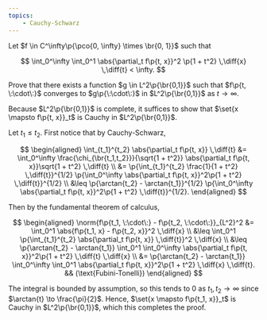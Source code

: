 ```yaml
---
topics:
    - Cauchy-Schwarz
---
```


<problem>

Let $f \in C^\infty\p{\pco{0, \infty} \times \br{0, 1}}$ such that

$$
\int_0^\infty \int_0^1 \abs{\partial_t f\p{t, x}}^2 \p{1 + t^2} \,\diff{x} \,\diff{t} < \infty.
$$

Prove that there exists a function $g \in L^2\p{\br{0,1}}$ such that $f\p{t, \:\cdot\:}$ converges to $g\p{\:\cdot\:}$ in $L^2\p{\br{0,1}}$ as $t \to \infty$.

</problem>

<solution>

Because $L^2\p{\br{0,1}}$ is complete, it suffices to show that $\set{x \mapsto f\p{t, x}}_t$ is Cauchy in $L^2\p{\br{0,1}}$.

Let $t_1 \leq t_2$. First notice that by Cauchy-Schwarz,

$$
\begin{aligned}
    \int_{t_1}^{t_2} \abs{\partial_t f\p{t, x}} \,\diff{t}
        &= \int_0^\infty \frac{\chi_{\br{t_1,t_2}}}{\sqrt{1 + t^2}} \abs{\partial_t f\p{t, x}}\sqrt{1 + t^2} \,\diff{t} \\
        &= \p{\int_{t_1}^{t_2} \frac{1}{1 + t^2} \,\diff{t}}^{1/2} \p{\int_0^\infty \abs{\partial_t f\p{t, x}}^2\p{1 + t^2} \,\diff{t}}^{1/2} \\
        &\leq \p{\arctan{t_2} - \arctan{t_1}}^{1/2} \p{\int_0^\infty \abs{\partial_t f\p{t, x}}^2\p{1 + t^2} \,\diff{t}}^{1/2}.
\end{aligned}
$$

Then by the fundamental theorem of calculus,

$$
\begin{aligned}
    \norm{f\p{t_1, \:\cdot\:} - f\p{t_2, \:\cdot\:}}_{L^2}^2
        &= \int_0^1 \abs{f\p{t_1, x} - f\p{t_2, x}}^2 \,\diff{x} \\
        &\leq \int_0^1 \p{\int_{t_1}^{t_2} \abs{\partial_t f\p{t, x}} \,\diff{t}}^2 \,\diff{x} \\
        &\leq \p{\arctan{t_2} - \arctan{t_1}} \int_0^1 \int_0^\infty \abs{\partial_t f\p{t, x}}^2\p{1 + t^2} \,\diff{t} \,\diff{x} \\
        &= \p{\arctan{t_2} - \arctan{t_1}} \int_0^\infty \int_0^1 \abs{\partial_t f\p{t, x}}^2\p{1 + t^2} \,\diff{x} \,\diff{t}.
            && (\text{Fubini-Tonelli})
\end{aligned}
$$

The integral is bounded by assumption, so this tends to $0$ as $t_1, t_2 \to \infty$ since $\arctan{t} \to \frac{\pi}{2}$. Hence, $\set{x \mapsto f\p{t_1, x}}_t$ is Cauchy in $L^2\p{\br{0,1}}$, which this completes the proof.

</solution>
